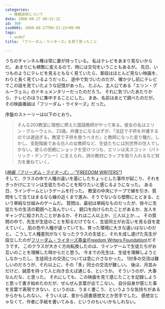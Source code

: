 ```yaml
---
categories:
  - 情報技術について
date: 2008-08-27 00:52:22
id: 309
iso8601: 2008-08-27T00:52:22+09:00
tags:
  - undef
title: 「フリーダム・ライターズ」を見て思ったこと

---
```


うちのチャンネル権は常に妻が持っている。
私はテレビをあまり見ないからだ。
あまりにも頻繁に変えるので、時には文句をいうこともあるが。
先日、いつものようにテレビを見るともなく見ていたら、普段はほとんど見ない映画を、わりと長く見ているようだった。
途中で気づいたのだが、確か少し前にテレビでこの話を見ていたような記憶があった。
たぶん、主人公である「エリン・グルーウェル」のドキュメンタリーだったのだろう。
それに気づいたあたりから、テレビのほうに集中することにした。
まあ、名前はあとで調べたのだが。
その映画番組は「フリーダム・ライターズ」だった。


序盤のストーリーは以下のとおり。
<blockquote cite="http://www.werde.com/movie/new/freedomwriters.html#STORY" title="映画『フリーダム・ライターズ』／"FREEDOM WRITERS"" class="blockquote"><p>そんな203教室に理想に燃えた国語教師がやって来る。彼女の名はエリン・グルーウェル、23歳。弁護士になるはずが、「法廷で子供を弁護するのでは遅過ぎる。教室で子供を救うべきだ」と教師になった変り種だ。しかし、支配階級である白人の女教師など、生徒たちには別世界の住人でしかない。彼らの拒絶にショックを受けつつも、エリンは夫スコット（パトリック・デンプシー）に支えられ、詩の教材にラップを取り入れるなど努力を重ねていく。</p></blockquote><div class="cite">[<cite><a href="http://www.werde.com/movie/new/freedomwriters.html#STORY">映画『フリーダム・ライターズ』／"FREEDOM WRITERS"</a></cite>]</div>
そして、クラスの中で人種の違いを基にしたちょっとした事件が起こり、それをきっかけにエリンは生徒たちのことを知りたいと感じるようになった。
ある日、ラインゲームというゲームを行った。
教室の中央にテープで線を引き、質問をして当てはまるなら線の近くまで進み、そうでないなら壁際にとどまる、という単純な仕組みのゲームだ。
質問は、最初は単純なものだったが、徐々に生徒たちの生活の範囲へと及んでいく。
銃口を向けられたことがあるか、友人をギャングに殺されたことがあるか、それは二人以上か、三人以上か&#133;。
その質問の中で、先生が生徒のことを知るだけでなく、生徒同士がお互いを見る目を変えていく。
肌の色や人種が違っていても、育った環境に大きな違いはないのだと。
こうして人種差別がなくなったクラスの生徒と、それを成し遂げた先生が設立したのが<a href="http://www.freedomwritersfoundation.org">フリーダム・ライターズ基金(Freedom Writers Foundation)</a>だそうです。
このクラスが大きく方向転換したのは、ラインゲームで生徒たちがお互いのことを理解した時からだと思う。
今までの先生は、生徒を理解しようとしなかったし、生徒同士の交流については意に介さなかった。
1対多の交流は難しいのだろうが、それ以上に、その「多」同士の交流が難しい。
後は、月並みだけど、誠意を持って人と向き合えば通じる、というか。
そういうのが、大事なんだな、と思った。
それにしても、この映画を見て感じたことを記録しようと思って書き始めたのだが、ぜんぜん言葉が出てこない。
自分自身が感じた事を言葉で表現できない、というのは、うまく書こう、というような気持ちがあるからかもしれない。
そういえば、昔から読書感想文とか苦手でした。
感想文じゃなくて、作者に手紙を書いてみる、というのもいいかもしれない。
    	